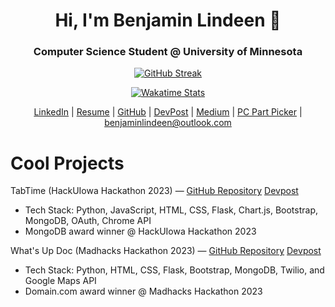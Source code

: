 <div align="center">

# Hi, I'm Benjamin Lindeen 👋

### Computer Science Student @ University of Minnesota

[![GitHub Streak](https://streak-stats.demolab.com/?user=benjaminlindeen&theme=dark)](https://git.io/streak-stats)

[![Wakatime Stats](https://github-readme-stats.vercel.app/api/wakatime?username=benjaminlindeen&layout=compact&theme=radical)](https://wakatime.com/@benjaminlindeen)

[LinkedIn](https://www.linkedin.com/in/benjaminlindeen) | [Resume](https://docs.google.com/document/d/1umGJqfcDb26GyK_wBpfdNIRu-HMwFcV4mJjp5U9vrVI/edit?usp=sharing) | [GitHub](https://github.com/BenjaminLindeen) | [DevPost](https://devpost.com/benjaminlindeen?ref_content=user-portfolio&ref_feature=portfolio&ref_medium=global-nav) | [Medium](https://medium.com/@benjaminlindeen) | [PC Part Picker](https://pcpartpicker.com/user/Asian_PC_Guy/saved/) | benjaminlindeen@outlook.com

</div>

# Cool Projects

TabTime (HackUIowa Hackathon 2023) — [GitHub Repository](https://github.com/Crustacean-Hacks/HackUIowa) [Devpost](https://devpost.com/software/tbd-crustaceonsssss?ref_content=user-portfolio&ref_feature=in_progress)
- Tech Stack: Python, JavaScript, HTML, CSS, Flask, Chart.js, Bootstrap, MongoDB, OAuth, Chrome API
- MongoDB award winner @ HackUIowa Hackathon 2023

What's Up Doc (Madhacks Hackathon 2023) — [GitHub Repository](https://github.com/Crustacean-Hacks/WhatsUpDoc) [Devpost](https://www.devpost.com/software/what-s-up-doc-mz0nbq)
- Tech Stack: Python, HTML, CSS, Flask, Bootstrap, MongoDB, Twilio, and Google Maps API
- Domain.com award winner @ Madhacks Hackathon 2023
